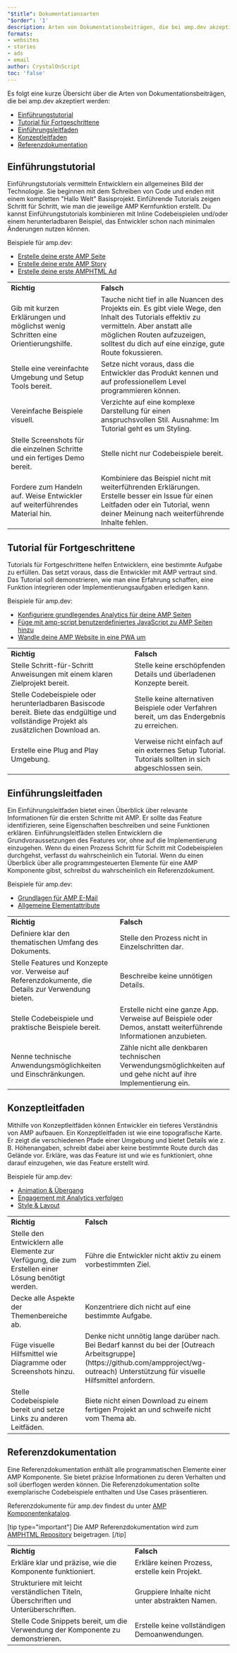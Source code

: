 ```yaml
---
"$title": Dokumentationsarten
"$order": '1'
description: Arten von Dokumentationsbeiträgen, die bei amp.dev akzeptiert werden
formats:
- websites
- stories
- ads
- email
author: CrystalOnScript
toc: 'false'
---
```


Es folgt eine kurze Übersicht über die Arten von Dokumentationsbeiträgen, die bei amp.dev akzeptiert werden:

- [Einführungstutorial](documentation-types.md?format=websites#introductory-tutorial)
- [Tutorial für Fortgeschrittene](documentation-types.md?format=websites#advanced-tutorial)
- [Einführungsleitfaden](documentation-types.md?format=websites#introductory-guide)
- [Konzeptleitfaden](documentation-types.md?format=websites#concept-guide)
- [Referenzdokumentation](documentation-types.md?format=websites#reference-documentation)

## Einführungstutorial <a name="introductory-tutorial"></a>

Einführungstutorials vermitteln Entwicklern ein allgemeines Bild der Technologie. Sie beginnen mit dem Schreiben von Code und enden mit einem kompletten "Hallo Welt" Basisprojekt. Einführende Tutorials zeigen Schritt für Schritt, wie man die jeweilige AMP Kernfunktion erstellt. Du kannst Einführungstutorials kombinieren mit Inline Codebeispielen und/oder einem herunterladbaren Beispiel, das Entwickler schon nach minimalen Änderungen nutzen können.

Beispiele für amp.dev:

- [Erstelle deine erste AMP Seite](../../../../documentation/guides-and-tutorials/start/create/index.md?format=websites)
- [Erstelle deine erste AMP Story](../../../../documentation/guides-and-tutorials/start/visual_story/index.md?format=stories)
- [Erstelle deine erste AMPHTML Ad](../../../../documentation/guides-and-tutorials/start/create_amphtml_ad/index.md?format=ads)

<table>
  <tr>
   <td>
<strong>Richtig</strong>
   </td>
   <td>
<strong>Falsch</strong>
   </td>
  </tr>
  <tr>
   <td>Gib mit kurzen Erklärungen und möglichst wenig Schritten eine Orientierungshilfe.</td>
   <td>Tauche nicht tief in alle Nuancen des Projekts ein. Es gibt viele Wege, den Inhalt des Tutorials effektiv zu vermitteln. Aber anstatt alle möglichen Routen aufzuzeigen, solltest du dich auf eine einzige, gute Route fokussieren.</td>
  </tr>
  <tr>
   <td>Stelle eine vereinfachte Umgebung und Setup Tools bereit.</td>
   <td>Setze nicht voraus, dass die Entwickler das Produkt kennen und auf professionellem Level programmieren können.</td>
  </tr>
  <tr>
   <td>Vereinfache Beispiele visuell.</td>
   <td>Verzichte auf eine komplexe Darstellung für einen anspruchsvollen Stil. Ausnahme: Im Tutorial geht es um Styling.</td>
  </tr>
  <tr>
   <td>Stelle Screenshots für die einzelnen Schritte und ein fertiges Demo bereit.</td>
   <td>Stelle nicht nur Codebeispiele bereit.</td>
  </tr>
  <tr>
   <td>Fordere zum Handeln auf. Weise Entwickler auf weiterführendes Material hin.</td>
   <td>Kombiniere das Beispiel nicht mit weiterführenden Erklärungen. Erstelle besser ein Issue für einen Leitfaden oder ein Tutorial, wenn deiner Meinung nach weiterführende Inhalte fehlen.</td>
  </tr>
</table>

## Tutorial für Fortgeschrittene <a name="advanced-tutorial"></a>

Tutorials für Fortgeschrittene helfen Entwicklern, eine bestimmte Aufgabe zu erfüllen. Das setzt voraus, dass die Entwickler mit AMP vertraut sind. Das Tutorial soll demonstrieren, wie man eine Erfahrung schaffen, eine Funktion integrieren oder Implementierungsaufgaben erledigen kann.

Beispiele für amp.dev:

- [Konfiguriere grundlegendes Analytics für deine AMP Seiten](../../../../documentation/guides-and-tutorials/optimize-measure/tracking-engagement.md?format=websites)
- [Füge mit amp-script benutzerdefiniertes JavaScript zu AMP Seiten hinzu](../../../../documentation/guides-and-tutorials/develop/custom-javascript-tutorial.md?format=websites)
- [Wandle deine AMP Website in eine PWA um](../../../../documentation/guides-and-tutorials/optimize-measure/amp_to_pwa.md?format=websites)

<table>
  <tr>
   <td>
<strong>Richtig</strong>
   </td>
   <td>
<strong>Falsch</strong>
   </td>
  </tr>
  <tr>
   <td>Stelle Schritt-für-Schritt Anweisungen mit einem klaren Zielprojekt bereit.</td>
   <td>Stelle keine erschöpfenden Details und überladenen Konzepte bereit.</td>
  </tr>
  <tr>
   <td>Stelle Codebeispiele oder herunterladbaren Basiscode bereit. Biete das endgültige und vollständige Projekt als zusätzlichen Download an.</td>
   <td>Stelle keine alternativen Beispiele oder Verfahren bereit, um das Endergebnis zu erreichen.</td>
  </tr>
  <tr>
   <td>Erstelle eine Plug and Play Umgebung.</td>
   <td>Verweise nicht einfach auf ein externes Setup Tutorial. Tutorials sollten in sich abgeschlossen sein.</td>
  </tr>
</table>

## Einführungsleitfaden <a name="introductory-guide"></a>

Ein Einführungsleitfaden bietet einen Überblick über relevante Informationen für die ersten Schritte mit AMP. Er sollte das Feature identifizieren, seine Eigenschaften beschreiben und seine Funktionen erklären. Einführungsleitfäden stellen Entwicklern die Grundvoraussetzungen des Features vor, ohne auf die Implementierung einzugehen. Wenn du einen Prozess Schritt für Schritt mit Codebeispielen durchgehst, verfasst du wahrscheinlich ein Tutorial. Wenn du einen Überblick über alle programmgesteuerten Elemente für eine AMP Komponente gibst, schreibst du wahrscheinlich ein Referenzdokument.

Beispiele für amp.dev:

- [Grundlagen für AMP E-Mail](../../../../documentation/guides-and-tutorials/learn/email_fundamentals.md?format=email)
- [Allgemeine Elementattribute](../../../../documentation/guides-and-tutorials/learn/common_attributes.md?format=websites)

<table>
  <tr>
   <td>
<strong>Richtig</strong>
   </td>
   <td>
<strong>Falsch</strong>
   </td>
  </tr>
  <tr>
   <td>Definiere klar den thematischen Umfang des Dokuments.</td>
   <td>Stelle den Prozess nicht in Einzelschritten dar.</td>
  </tr>
  <tr>
   <td>Stelle Features und Konzepte vor. Verweise auf Referenzdokumente, die Details zur Verwendung bieten.</td>
   <td>Beschreibe keine unnötigen Details.</td>
  </tr>
  <tr>
   <td>Stelle Codebeispiele und praktische Beispiele bereit.</td>
   <td>Erstelle nicht eine ganze App. Verweise auf Beispiele oder Demos, anstatt weiterführende Informationen anzubieten.</td>
  </tr>
  <tr>
   <td>Nenne technische Anwendungsmöglichkeiten und Einschränkungen.</td>
   <td>Zähle nicht alle denkbaren technischen Verwendungsmöglichkeiten auf und gehe nicht auf ihre Implementierung ein.</td>
  </tr>
</table>

## Konzeptleitfaden <a name="concept-guide"></a>

Mithilfe von Konzeptleitfäden können Entwickler ein tieferes Verständnis von AMP aufbauen. Ein Konzeptleitfaden ist wie eine topografische Karte. Er zeigt die verschiedenen Pfade einer Umgebung und bietet Details wie z. B. Höhenangaben, schreibt dabei aber keine bestimmte Route durch das Gelände vor. Erkläre, was das Feature ist und wie es funktioniert, ohne darauf einzugehen, wie das Feature erstellt wird.

Beispiele für amp.dev:

- [Animation & Übergang](../../../../documentation/guides-and-tutorials/develop/animations/triggering_css_animations.md?format=websites)
- [Engagement mit Analytics verfolgen](../../../../documentation/guides-and-tutorials/optimize-measure/configure-analytics/index.md?format=websites)
- [Style & Layout](../../../../documentation/guides-and-tutorials/develop/style_and_layout/index.md?format=websites)

<table>
  <tr>
   <td>
<strong>Richtig</strong>
   </td>
   <td>
<strong>Falsch</strong>
   </td>
  </tr>
  <tr>
   <td>Stelle den Entwicklern alle Elemente zur Verfügung, die zum Erstellen einer Lösung benötigt werden.</td>
   <td>Führe die Entwickler nicht aktiv zu einem vorbestimmten Ziel.</td>
  </tr>
  <tr>
   <td>Decke alle Aspekte der Themenbereiche ab.</td>
   <td>Konzentriere dich nicht auf eine bestimmte Aufgabe.</td>
  </tr>
  <tr>
   <td>Füge visuelle Hilfsmittel wie Diagramme oder Screenshots hinzu.</td>
   <td>Denke nicht unnötig lange darüber nach. Bei Bedarf kannst du bei der [Outreach Arbeitsgruppe](https://github.com/ampproject/wg-outreach) Unterstützung für visuelle Hilfsmittel anfordern.</td>
  </tr>
  <tr>
   <td>Stelle Codebeispiele bereit und setze Links zu anderen Leitfäden.</td>
   <td>Biete nicht einen Download zu einem fertigen Projekt an und schweife nicht vom Thema ab.</td>
  </tr>
</table>

## Referenzdokumentation <a name="reference-documentation"></a>

Eine Referenzdokumentation enthält alle programmatischen Elemente einer AMP Komponente. Sie bietet präzise Informationen zu deren Verhalten und soll überflogen werden können. Die Referenzdokumentation sollte exemplarische Codebeispiele enthalten und Use Cases präsentieren.

Referenzdokumente für amp.dev findest du unter [AMP Komponentenkatalog](../../../../documentation/components/index.html?format=websites).

[tip type="important"] Die AMP Referenzdokumentation wird zum [AMPHTML Repository](https://github.com/ampproject/amphtml) beigetragen. [/tip]

<table>
  <tr>
   <td>
<strong>Richtig</strong>
   </td>
   <td>
<strong>Falsch</strong>
   </td>
  </tr>
  <tr>
   <td>Erkläre klar und präzise, wie die Komponente funktioniert.</td>
   <td>Erkläre keinen Prozess, erstelle kein Projekt.</td>
  </tr>
  <tr>
   <td>Strukturiere mit leicht verständlichen Titeln, Überschriften und Unterüberschriften.</td>
   <td>Gruppiere Inhalte nicht unter abstrakten Namen.</td>
  </tr>
  <tr>
   <td>Stelle Code Snippets bereit, um die Verwendung der Komponente zu demonstrieren.</td>
   <td>Erstelle keine vollständigen Demoanwendungen.</td>
  </tr>
</table>
